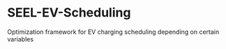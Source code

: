 # SEEL-EV-Scheduling
Optimization framework for EV charging scheduling depending on certain variables 
